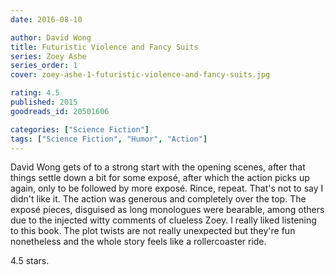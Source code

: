 ```yaml
---
date: 2016-08-10

author: David Wong
title: Futuristic Violence and Fancy Suits
series: Zoey Ashe
series_order: 1
cover: zoey-ashe-1-futuristic-violence-and-fancy-suits.jpg

rating: 4.5
published: 2015
goodreads_id: 20501606

categories: ["Science Fiction"]
tags: ["Science Fiction", "Humor", "Action"]
---
```


David Wong gets of to a strong start with the opening scenes, after that things settle down a bit for some exposé, after which the action picks up again, only to be followed by more exposé. Rince, repeat. That's not to say I didn't like it. The action was generous and completely over the top. The exposé pieces, disguised as long monologues were bearable, among others due to the injected witty comments of clueless Zoey. I really liked listening to this book. The plot twists are not really unexpected but they're fun nonetheless and the whole story feels like a rollercoaster ride.

4.5 stars.
